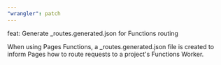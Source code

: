 ```yaml
---
"wrangler": patch
---
```


feat: Generate \_routes.generated.json for Functions routing

When using Pages Functions, a \_routes.generated.json file is created to inform Pages how to route requests to a project's Functions Worker.
